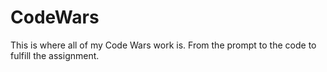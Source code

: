 # CodeWars
This is where all of my Code Wars work is. From the prompt to the code to fulfill the assignment.
